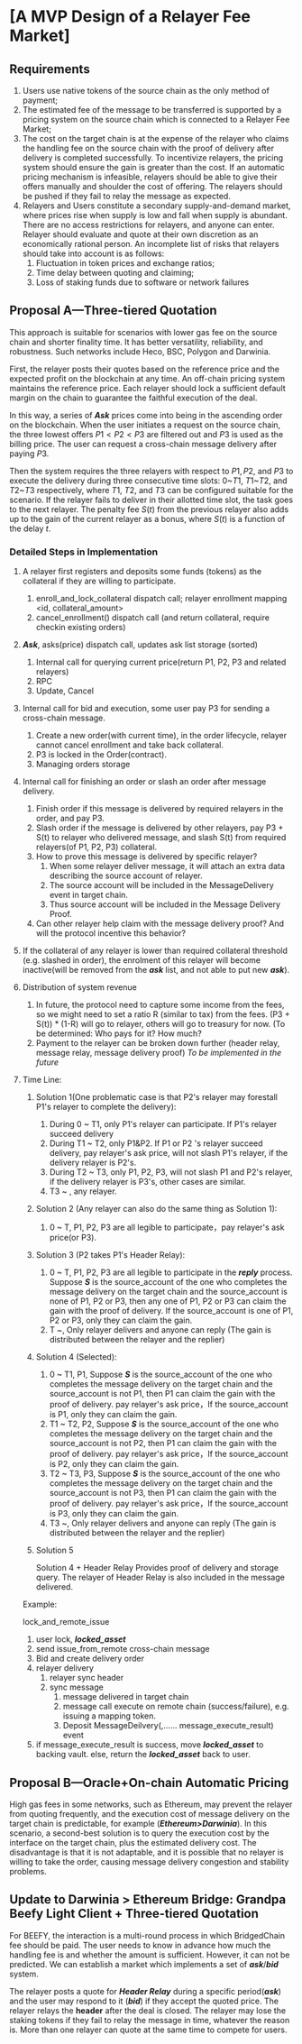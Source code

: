 # [A MVP Design of a Relayer Fee Market]

## Requirements

1. Users use native tokens of the source chain as the only method of payment;
2. The estimated fee of the message to be transferred is supported by a pricing system on the source chain which is connected to a Relayer Fee Market;
3. The cost on the target chain is at the expense of the relayer who claims the handling fee on the source chain with the proof of delivery after delivery is completed successfully. To incentivize relayers, the pricing system should ensure the gain is greater than the cost. If an automatic pricing mechanism is infeasible, relayers should be able to give their offers manually and shoulder the cost of offering. The relayers should be pushed if they fail to relay the message as expected.
4. Relayers and Users constitute a secondary supply-and-demand market, where prices rise when supply is low and fall when supply is abundant. There are no access restrictions for relayers, and anyone can enter. Relayer should evaluate and quote at their own discretion as an economically rational person. An incomplete list of risks that relayers should take into account is as follows:
    1. Fluctuation in token prices and exchange ratios;
    2. Time delay between quoting and claiming;
    3. Loss of staking funds due to software or network failures

## Proposal A—Three-tiered Quotation

This approach is suitable for scenarios with lower gas fee on the source chain and shorter finality time. It has better versatility, reliability, and robustness. Such networks include Heco, BSC, Polygon and Darwinia.

First, the relayer posts their quotes based on the reference price and the expected profit on the blockchain at any time. An off-chain pricing system maintains the reference price. Each relayer should lock a sufficient default margin on the chain to guarantee the faithful execution of the deal.

In this way, a series of ***Ask*** prices come into being in the ascending order on the blockchain. When the user initiates a request on the source chain, the three lowest offers $P1<P2<P3$ are filtered out and $P3$  is used as the billing price.  The user can request a cross-chain message delivery after paying  $P3$.

Then the system requires the three relayers with respect to $P1,P2$, and $P3$ to execute the delivery during three consecutive time slots: $0$~$T1$,  $T1$~$T2$, and $T2$~$T3$ respectively, where $T1$, $T2$, and $T3$ can be configured suitable for the scenario. If the relayer fails to deliver in their allotted time slot, the task goes to the next relayer. The penalty fee $S(t)$ from the previous relayer also adds up to the gain of the current relayer as a bonus, where $S(t)$ is a function of the delay $t$.

### Detailed Steps in Implementation

1. A relayer first registers and deposits some funds (tokens) as the collateral if they are willing to participate.
    1. enroll_and_lock_collateral dispatch call; relayer enrollment mapping <id, collateral_amount>
    2. cancel_enrollment() dispatch call (and return collateral, require checkin existing orders)
2. ***Ask***, asks(price) dispatch call,  updates ask list storage (sorted) 
    1. Internal call for querying current price(return P1, P2, P3 and related relayers)
    2. RPC
    3. Update, Cancel
3. Internal call for bid and execution, some user pay P3 for sending a cross-chain message.
    1. Create a new order(with current time), in the order lifecycle, relayer cannot cancel enrollment and take back collateral.
    2. P3 is locked in the Order(contract). 
    3. Managing orders storage
4. Internal call for finishing an order or slash an order after message delivery.
    1. Finish order if this message is delivered by required relayers in the order, and pay P3.
    2. Slash order if the message is delivered by other relayers, pay P3 + S(t) to relayer who delivered message, and slash S(t) from required relayers(of P1, P2, P3) collateral.
    3. How to prove this message is delivered by specific relayer?
        1. When some relayer deliver message, it will attach an extra data describing the source account of relayer.
        2. The source account will be included in the MessageDelivery event in target chain.
        3. Thus source account will be included in the Message Delivery Proof.
    4. Can other relayer help claim with the message delivery proof? And will the protocol incentive this behavior?
5. If the collateral of any relayer is lower than required collateral threshold (e.g. slashed in order), the enrolment of this relayer will become inactive(will be removed from the ***ask*** list, and not able to put new ***ask***).
6. Distribution of system revenue
    1. In future, the protocol need to capture some income from the fees, so we might need to set a ratio R (similar to tax) from the fees. (P3 + S(t)) * (1-R) will go to relayer, others will go to treasury for now. (To be determined: Who pays for it? How much?
    2. Payment to the relayer can be broken down further (header relay, message relay, message delivery proof) *To be implemented in the future*
7. Time Line:
    1. Solution 1(One problematic case is that P2's relayer may forestall P1's relayer to complete the delivery):
        1. During 0 ~ T1, only P1's relayer can participate. If P1's relayer succeed delivery
        2. During T1 ~ T2,  only P1&P2.   If P1 or P2 's relayer succeed delivery, pay relayer's ask price, will not slash P1's relayer, if the delivery relayer is P2's.
        3. During T2 ~ T3, only P1, P2, P3, will not slash P1 and P2's relayer, if the delivery relayer is P3's, other cases are similar.
        4. T3 ~ , any relayer.
    2. Solution 2 (Any relayer can also do the same thing as Solution 1):
        1. 0 ~ T, P1, P2, P3 are all legible to participate，pay relayer's ask price(or P3).
    3. Solution 3 (P2 takes P1's Header Relay):
        1. 0 ~ T, P1, P2, P3 are all legible to participate in the ***reply*** process. Suppose ***S*** is the source_account of the one who completes the message delivery on the target chain and the source_account is none of P1, P2 or P3, then any one of P1, P2 or P3 can claim the gain with the proof of delivery. If the source_account is one of P1, P2 or P3, only they can claim the gain.
        2. T ~, Only relayer delivers and anyone can reply (The gain is distributed between the relayer and the replier)

    4. Solution 4 (Selected):
        1. 0 ~ T1, P1,  Suppose ***S*** is the source_account of the one who completes the message delivery on the target chain and the source_account is not P1, then P1 can claim the gain with the proof of delivery. pay relayer's ask price，If the source_account is P1, only they can claim the gain.  
        2. T1 ~ T2, P2,  Suppose ***S*** is the source_account of the one who completes the message delivery on the target chain and the source_account is not P2, then P1 can claim the gain with the proof of delivery. pay relayer's ask price，If the source_account is P2, only they can claim the gain.  
        3. T2 ~ T3, P3, Suppose ***S*** is the source_account of the one who completes the message delivery on the target chain and the source_account is not P3, then P1 can claim the gain with the proof of delivery. pay relayer's ask price，If the source_account is P3, only they can claim the gain. 
        4. T3 ~, Only relayer delivers and anyone can reply (The gain is distributed between the relayer and the replier)
    5. Solution 5

        Solution 4 + Header Relay  Provides proof of delivery and storage query. The relayer of Header Relay is also included in the message delivered.

    Example:

    lock_and_remote_issue

    1. user lock, ***locked_asset***
    2. send issue_from_remote cross-chain message
    3. Bid and create delivery order
    4. relayer delivery
        1. relayer sync header
        2. sync message
            1. message delivered in target chain
            2. message call execute on remote chain (success/failure), e.g. issuing a mapping token.
            3. Deposit MessageDeilvery(,...... message_execute_result) event
    5.  if message_execute_result is success, move ***locked_asset*** to backing vault. else, return the ***locked_asset*** back to user.

## Proposal B—Oracle+On-chain Automatic Pricing

High gas fees in some networks, such as Ethereum, may prevent the relayer from quoting frequently, and the execution cost of message delivery on the target chain is predictable, for example (***Ethereum>Darwinia***). In this scenario, a second-best solution is to query the execution cost by the interface on the target chain, plus the estimated delivery cost. The disadvantage is that it is not adaptable, and it is possible that no relayer is willing to take the order, causing message delivery congestion and stability problems. 

## Update to Darwinia > Ethereum Bridge: Grandpa Beefy Light Client + Three-tiered Quotation

For BEEFY, the interaction is a multi-round process in which BridgedChain fee should be paid. The user needs to know in advance how much the handling fee is and whether the amount is sufficient. However, it can not be predicted. We can establish a market which implements a set of ***ask***/***bid*** system.

The relayer posts a quote for ***Header Relay*** during a specific period(***ask***) and the user may respond to it (***bid***) if they accept the quoted price. The relayer relays the **header** after the deal is closed. The relayer may lose the staking tokens if they fail to relay the message in time, whatever the reason is. More than one relayer can quote at the same time to compete for users.